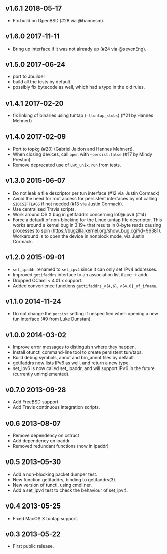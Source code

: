 ## v1.6.1 2018-05-17

* Fix build on OpenBSD (#28 via @hannesm).

## v1.6.0 2017-11-11

* Bring up interface if it was not already up (#24 via @sevenEng).

## v1.5.0 2017-06-24
* port to Jbuilder
* build all the tests by default.
* possibly fix bytecode as well, which had a typo in the old rules.

## v1.4.1 2017-02-20
* fix linking of binaries using tuntap (`-ltuntap_stubs`) (#21 by Hannes Mehnert)

## v1.4.0 2017-02-09
* Port to topkg (#20) (Gabriel Jaldon and Hannes Mehnert).
* When closing devices, call `open` with `~persist:false` (#17 by Mindy Preston).
* Remove deprecated use of `Lwt_unix.run` from tests.

## v1.3.0 2015-06-07
* Do not leak a file descriptor per tun interface (#12 via Justin Cormack)
* Avoid the need for root access for persistent interfaces by not calling
  `SIOCSIFFLAGS` if not needed (#13 via Justin Cormack).
* Use centralised Travis scripts.
* Work around OS X bug in getifaddrs concerning lo0@ipv6 (#14)
* Force a default of non-blocking for the Linux tuntap file descriptor.
  This works around a kernel bug in 3.19+ that results in 0-byte reads
  causing processes to spin (https://bugzilla.kernel.org/show_bug.cgi?id=96381).
  Workaround is to open the device in nonblock mode, via Justin Cormack.

## v1.2.0 2015-09-01
* `set_ipaddr` renamed to `set_ipv4` since it can only set IPv4 addresses.
* Improved `getifaddrs` interface to an association list iface -> addr.
* Dropped OCaml < 4.01.x support.
* Added convenience functions `gettifaddrs_v{4,6}`, `v{4,6}_of_ifname`.

## v1.1.0 2014-11-24
* Do not change the `persist` setting if unspecified when
  opening a new tun interface (#9 from Luke Dunstan).

## v1.0.0 2014-03-02
* Improve error messages to distinguish where they happen.
* Install otunctl command-line tool to create persistent tun/taps.
* Build debug symbols, annot and bin_annot files by default.
* getifaddrs now lists IPv6 as well, and return a new type.
* set_ipv6 is now called set_ipaddr, and will support IPv6 in the
  future (currently unimplemented).

## v0.7.0 2013-09-28
* Add FreeBSD support.
* Add Travis continuous integration scripts.

## v0.6 2013-08-07
* Remove dependency on cstruct
* Add dependency on ipaddr
* Removed redundant functions (now in ipaddr)

## v0.5 2013-05-30
* Add a non-blocking packet dumper test.
* New function getifaddrs, binding to getifaddrs(3).
* New version of tunctl, using cmdliner.
* Add a set_ipv4 test to check the behaviour of set_ipv4.

## v0.4 2013-05-25
* Fixed MacOS X tuntap support.

## v0.3 2013-05-22
* First public release.
